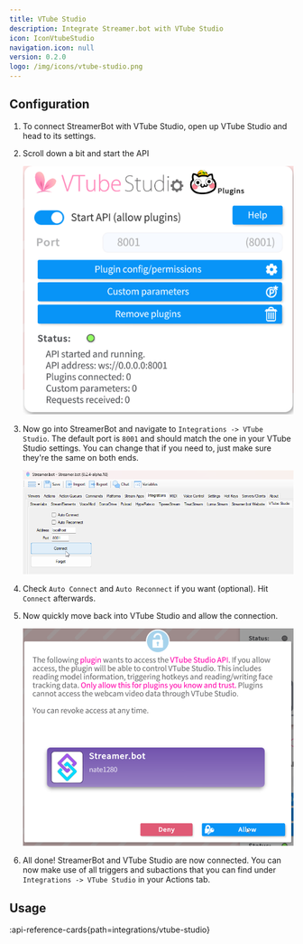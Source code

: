 ```yaml
---
title: VTube Studio
description: Integrate Streamer.bot with VTube Studio
icon: IconVtubeStudio
navigation.icon: null
version: 0.2.0
logo: /img/icons/vtube-studio.png
---
```


## Configuration
1. To connect StreamerBot with VTube Studio, open up VTube Studio and head to its settings.

2. Scroll down a bit and start the API
   
   ![VTube Studio Start API](assets/vtube-studio-enable-api.png)

3. Now go into StreamerBot and navigate to `Integrations -> VTube Studio`. The default port is `8001` and should match the one in your VTube Studio settings. You can change that if you need to, just make sure they're the same on both ends.

   ![VTube Studio SB Menu](assets/vtube-studio-connect.png)

4. Check `Auto Connect` and `Auto Reconnect` if you want (optional). Hit `Connect` afterwards.

5. Now quickly move back into VTube Studio and allow the connection.

   ![VTube Studio SB Menu](assets/vtube-studio-allow-connection.png)

6. All done! StreamerBot and VTube Studio are now connected. You can now make use of all triggers and subactions that you can find under `Integrations -> VTube Studio` in your Actions tab.

## Usage
:api-reference-cards{path=integrations/vtube-studio}
